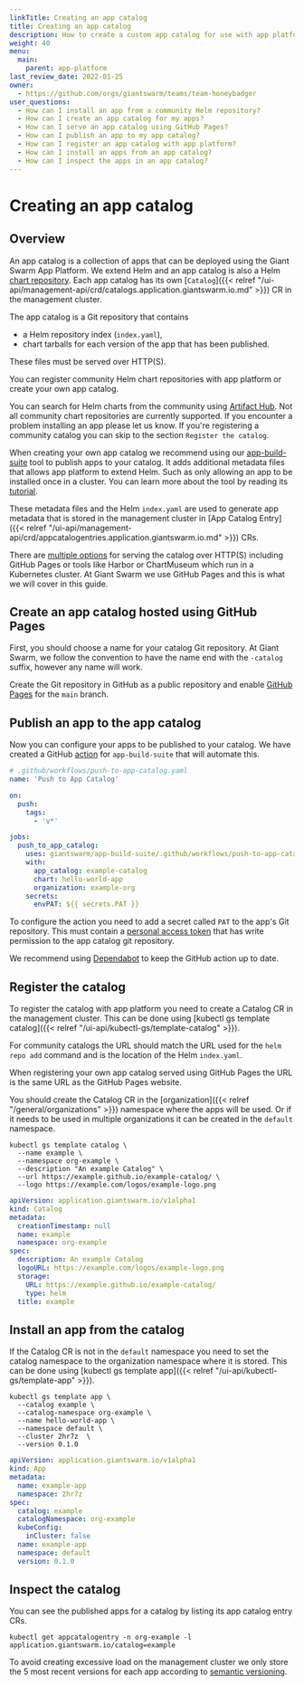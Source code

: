 ```yaml
---
linkTitle: Creating an app catalog
title: Creating an app catalog
description: How to create a custom app catalog for use with app platform and push helm charts to it.
weight: 40
menu:
  main:
    parent: app-platform
last_review_date: 2022-01-25
owner:
  - https://github.com/orgs/giantswarm/teams/team-honeybadger
user_questions:
  - How can I install an app from a community Helm repository?
  - How can I create an app catalog for my apps?
  - How can I serve an app catalog using GitHub Pages?
  - How can I publish an app to my app catalog?
  - How can I register an app catalog with app platform?
  - How can I install an apps from an app catalog?
  - How can I inspect the apps in an app catalog?
---
```


# Creating an app catalog

## Overview

An app catalog is a collection of apps that can be deployed using the Giant Swarm App Platform.
We extend Helm and an app catalog is also a Helm [chart repository](https://helm.sh/docs/topics/chart_repository/).
Each app catalog has its own [`Catalog`]({{< relref "/ui-api/management-api/crd/catalogs.application.giantswarm.io.md" >}})
CR in the management cluster.

The app catalog is a Git repository that contains

- a Helm repository index (`index.yaml`),
- chart tarballs for each version of the app that has been published.

These files must be served over HTTP(S).

You can register community Helm chart repositories with app platform or create
your own app catalog.

You can search for Helm charts from the community using [Artifact Hub](https://artifacthub.io/).
Not all community chart repositories are currently supported. If you encounter a
problem installing an app please let us know. If you're registering a community
catalog you can skip to the section `Register the catalog`.

When creating your own app catalog we recommend using our [app-build-suite](https://github.com/giantswarm/app-build-suite/)
tool to publish apps to your catalog. It adds additional metadata files that
allows app platform to extend Helm. Such as only allowing an app to be
installed once in a cluster. You can learn more about the tool by reading its
[tutorial](https://github.com/giantswarm/app-build-suite/blob/master/docs/tutorial.md).

These metadata files and the Helm `index.yaml` are used to generate app metadata
that is stored in the management cluster in [App Catalog Entry]({{< relref "/ui-api/management-api/crd/appcatalogentries.application.giantswarm.io.md" >}})
CRs.

There are [multiple options](https://helm.sh/docs/topics/chart_repository/#hosting-chart-repositories)
for serving the catalog over HTTP(S) including GitHub Pages or tools like Harbor or ChartMuseum which run in a
Kubernetes cluster. At Giant Swarm we use GitHub Pages and this is what we will
cover in this guide.

## Create an app catalog hosted using GitHub Pages

First, you should choose a name for your catalog Git repository. At Giant Swarm, we follow the convention to have the name end with the `-catalog` suffix, however any name will work.

Create the Git repository in GitHub as a public repository and enable
[GitHub Pages](https://docs.github.com/en/pages/quickstart) for the `main` branch.

## Publish an app to the app catalog

Now you can configure your apps to be published to your catalog. We have created
a GitHub [action](https://github.com/giantswarm/app-build-suite/blob/master/.github/workflows/push-to-app-catalog.yaml)
for `app-build-suite` that will automate this.

```yaml
# .github/workflows/push-to-app-catalog.yaml
name: 'Push to App Catalog'

on:
  push:
    tags:
      - 'v*'

jobs:
  push_to_app_catalog:
    uses: giantswarm/app-build-suite/.github/workflows/push-to-app-catalog.yaml@v1.1.0
    with:
      app_catalog: example-catalog
      chart: hello-world-app
      organization: example-org
    secrets:
      envPAT: ${{ secrets.PAT }}
```

To configure the action you need to add a secret called `PAT` to the app's Git
repository. This must contain a [personal access token](https://docs.github.com/en/authentication/keeping-your-account-and-data-secure/creating-a-personal-access-token)
that has write permission to the app catalog git repository.

We recommend using [Dependabot](https://docs.github.com/en/code-security/supply-chain-security/keeping-your-dependencies-updated-automatically/keeping-your-actions-up-to-date-with-dependabot)
to keep the GitHub action up to date.

## Register the catalog

To register the catalog with app platform you need to create a Catalog CR in the
management cluster. This can be done using [kubectl gs template catalog]({{< relref "/ui-api/kubectl-gs/template-catalog" >}}).

For community catalogs the URL should match the URL used for the `helm repo add`
command and is the location of the Helm `index.yaml`.

When registering your own app catalog served using GitHub Pages the URL is the
same URL as the GitHub Pages website.

You should create the Catalog CR in the [organization]({{< relref "/general/organizations" >}})
namespace where the apps will be used. Or if it needs to be used in multiple
organizations it can be created in the `default` namespace.

```nohighlight
kubectl gs template catalog \
  --name example \
  --namespace org-example \
  --description "An example Catalog" \
  --url https://example.github.io/example-catalog/ \
  --logo https://example.com/logos/example-logo.png
```

```yaml
apiVersion: application.giantswarm.io/v1alpha1
kind: Catalog
metadata:
  creationTimestamp: null
  name: example
  namespace: org-example
spec:
  description: An example Catalog
  logoURL: https://example.com/logos/example-logo.png
  storage:
    URL: https://example.github.io/example-catalog/
    type: helm
  title: example
```

## Install an app from the catalog

If the Catalog CR is not in the `default` namespace you need to set the catalog
namespace to the organization namespace where it is stored. This can be done using
[kubectl gs template app]({{< relref "/ui-api/kubectl-gs/template-app" >}}).

```nohighlight
kubectl gs template app \
  --catalog example \
  --catalog-namespace org-example \
  --name hello-world-app \
  --namespace default \
  --cluster 2hr7z  \
  --version 0.1.0
```

```yaml
apiVersion: application.giantswarm.io/v1alpha1
kind: App
metadata:
  name: example-app
  namespace: 2hr7z
spec:
  catalog: example
  catalogNamespace: org-example
  kubeConfig:
    inCluster: false
  name: example-app
  namespace: default
  version: 0.1.0
```

## Inspect the catalog

You can see the published apps for a catalog by listing its app catalog entry
CRs.

```nohighlight
kubectl get appcatalogentry -n org-example -l application.giantswarm.io/catalog=example
```

To avoid creating excessive load on the management cluster we only store the 5
most recent versions for each app according to [semantic versioning](https://semver.org/).
